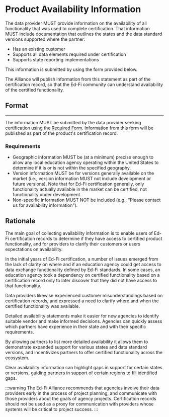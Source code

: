# Product Availability Information

The data provider MUST provide information on the availability of all
functionality that was used to complete certification. That information MUST
include documentation that outlines the states and the data standard versions supported
where the partner:

* Has an existing customer
* Supports all data elements required under certification
* Supports state reporting implementations

This information is submitted by using the form provided below.

The Alliance will publish information from this statement as part of the
certification record, so that the Ed-Fi community can understand availability of
the certified functionality.

## Format

---

The information MUST be submitted by the data provider seeking certification
using the
[Required Form](<https://edfi.atlassian.net/wiki/download/attachments/293896203/Ed-Fi%20Certification%20-%20Availability%20Statement%20V2.docx?api=v2>).
Information from this form will be published as part of the product's
certification record.

### Requirements

* Geographic information MUST be (at a minimum) precise enough to allow any
  local education agency operating within the United States to determine if it
  is or is not within the specified geography.
* Version information MUST be for versions generally available on the market
  (i.e., version information MUST not include development or future versions).
  Note that for Ed-Fi certification generally, only functionality actually
  available in the market can be certified, not functionality under development.
* Non-specific information MUST NOT be included (e.g., “Please contact us for
  availability information").

## Rationale

The main goal of collecting availability information is to enable users of Ed-Fi
certification records to determine if they have access to certified product
functionality, and for providers to clarify their customers or users
expectations on availability.

In the initial years of Ed-Fi certification, a number of issues emerged from the
lack of clarity on where and if an education agency could get access to data
exchange functionality defined by Ed-Fi standards. In some cases, an education
agency took a dependency on certified functionality based on a certification
record only to later discover that they did not have access to that
functionality.

Data providers likewise experienced customer misunderstandings based on
certification records, and expressed a need to clarify where and when the
certified functionality was available.

Detailed availability statements make it easier for new agencies to identify
suitable vendor and make informed decisions. Agencies can quickly assess which
partners have experience in their state and with their specific requirements.

By allowing partners to list more detailed availability it allows them to
demonstrate expanded support for various states and data standard versions,
and incentivizes partners to offer certified functionality across the ecosystem.

Clear availability information can highlight gaps in support for certain states
or versions, guiding partners in support of certain regions to fill identified gaps.

:::warning The Ed-Fi Alliance recommends that agencies involve their data
providers early in the process of project planning, and communicate with those
providers about the goals of agency projects. Certification records should not
be used as a proxy for communication with providers whose systems will be
critical to project success. :::
